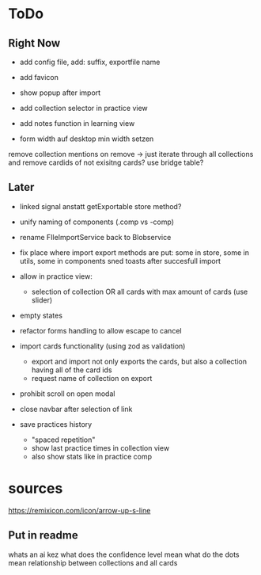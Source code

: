 # ToDo

## Right Now

- add config file, add: suffix, exportfile name
- add favicon
- show popup after import
- add collection selector in practice view
- add notes function in learning view

- form width auf desktop min width setzen

remove collection mentions on remove -> just iterate through all collections and remove cardids of not exisitng cards? use bridge table?

## Later

- linked signal anstatt getExportable store method?
- unify naming of components (.comp vs -comp)
- rename FIleImportService back to Blobservice
- fix place where import export methods are put: some in store, some in utils, some in components
  sned toasts after succesfull import
- allow in practice view:
  - selection of collection OR all cards with max amount of cards (use slider)
- empty states

- refactor forms handling to allow escape to cancel
- import cards functionality (using zod as validation)
  - export and import not only exports the cards, but also a collection having all of the card ids
  - request name of collection on export
- prohibit scroll on open modal
- close navbar after selection of link

- save practices history
  - "spaced repetition"
  - show last practice times in collection view
  - also show stats like in practice comp

# sources

https://remixicon.com/icon/arrow-up-s-line

## Put in readme

whats an ai kez
what does the confidence level mean
what do the dots mean
relationship between collections and all cards
